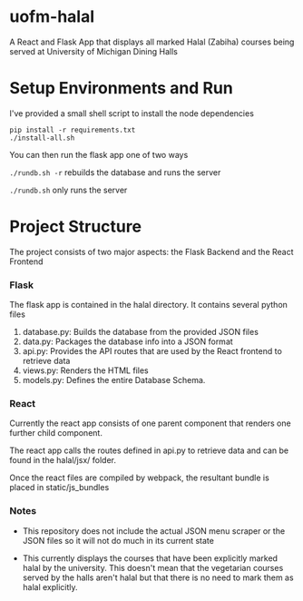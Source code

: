 # uofm-halal
A React and Flask App that displays all marked Halal (Zabiha) courses being served at University of Michigan Dining Halls

# Setup Environments and Run

I've provided a small shell script to install the node dependencies

``` 
pip install -r requirements.txt
./install-all.sh
```

You can then run the flask app one of two ways

``` ./rundb.sh -r ``` rebuilds the database and runs the server

``` ./rundb.sh ``` only runs the server

# Project Structure

The project consists of two major aspects: the Flask Backend and the React Frontend

### Flask 

The flask app is contained in the halal directory. It contains several python files

1) database.py: Builds the database from the provided JSON files
2) data.py:     Packages the database info into a JSON format
3) api.py:      Provides the API routes that are used by the React frontend to retrieve data
4) views.py:    Renders the HTML files
5) models.py:   Defines the entire Database Schema. 

### React 

Currently the react app consists of one parent component that renders one further child component. 

The react app calls the routes defined in api.py to retrieve data and can be found in the halal/jsx/ folder.

Once the react files are compiled by webpack, the resultant bundle is placed in static/js_bundles

### Notes 

* This repository does not include the actual
JSON menu scraper or the JSON files so it will
not do much in its current state

* This currently displays the courses that have
been explicitly marked halal by the university. 
This doesn't mean that the vegetarian courses
served by the halls aren't halal but that there is no 
need to mark them as halal explicitly.



